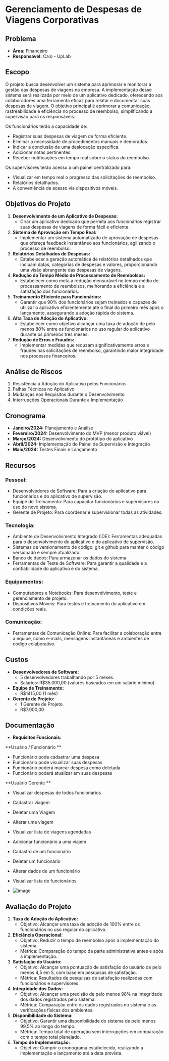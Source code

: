 # Gerenciamento de Despesas de Viagens Corporativas

## Problema
- **Área:** Financeiro
- **Responsável:** Caio - UpLab

## Escopo
O projeto busca desenvolver um sistema para aprimorar e monitorar a gestão das despesas de viagens na empresa. A implementação desse sistema será realizada por meio de um aplicativo dedicado, oferecendo aos colaboradores uma ferramenta eficaz para relatar e documentar suas despesas de viagem. O objetivo principal é aprimorar a comunicação, rastreabilidade e eficiência no processo de reembolso, simplificando a supervisão para os responsáveis.

Os funcionários terão a capacidade de:
- Registrar suas despesas de viagem de forma eficiente.
- Eliminar a necessidade de procedimentos manuais e demorados.
- Indicar a conclusão de uma deslocação específica.
- Adicionar notas pertinentes.
- Receber notificações em tempo real sobre o status do reembolso.

Os supervisores terão acesso a um painel centralizado para:
- Visualizar em tempo real o progresso das solicitações de reembolso.
- Relatórios detalhados.
- A conveniência de acesso via dispositivos móveis.

## Objetivos do Projeto
1. **Desenvolvimento de um Aplicativo de Despesas:**
   - Criar um aplicativo dedicado que permita aos funcionários registrar suas despesas de viagens de forma fácil e eficiente.
2. **Sistema de Aprovação em Tempo Real:**
   - Implementar um sistema automatizado de aprovação de despesas que ofereça feedback instantâneo aos funcionários, agilizando o processo de reembolso.
3. **Relatórios Detalhados de Despesas:**
   - Estabelecer a geração automática de relatórios detalhados que incluam datas, categorias de despesas e valores, proporcionando uma visão abrangente das despesas de viagens.
4. **Redução do Tempo Médio de Processamento de Reembolsos:**
   - Estabelecer como meta a redução mensurável no tempo médio de processamento de reembolsos, melhorando a eficiência e a satisfação dos funcionários.
5. **Treinamento Eficiente para Funcionários:**
   - Garantir que 90% dos funcionários sejam treinados e capazes de utilizar o aplicativo eficientemente até o final do primeiro mês após o lançamento, assegurando a adoção rápida do sistema.
6. **Alta Taxa de Adoção do Aplicativo:**
   - Estabelecer como objetivo alcançar uma taxa de adoção de pelo menos 80% entre os funcionários no uso regular do aplicativo durante os primeiros três meses.
7. **Redução de Erros e Fraudes:**
   - Implementar medidas que reduzam significativamente erros e fraudes nas solicitações de reembolso, garantindo maior integridade nos processos financeiros.

## Análise de Riscos
1. Resistência à Adoção do Aplicativo pelos Funcionários
2. Falhas Técnicas no Aplicativo
3. Mudanças nos Requisitos durante o Desenvolvimento
4. Interrupções Operacionais Durante a Implementação

## Cronograma
- **Janeiro/2024:** Planejamento e Análise
- **Fevereiro/2024:** Desenvolvimento do MVP (menor produto viável)
- **Março/2024:** Desenvolvimento do protótipo do aplicativo
- **Abril/2024:** Implementação do Painel de Supervisão e Integração
- **Maio/2024:** Testes Finais e Lançamento

## Recursos
### Pessoal:
- Desenvolvedores de Software: Para a criação do aplicativo para funcionários e do aplicativo de supervisão.
- Equipe de Treinamento: Para capacitar funcionários e supervisores no uso do novo sistema.
- Gerente de Projeto: Para coordenar e supervisionar todas as atividades.

### Tecnologia:
- Ambiente de Desenvolvimento Integrado (IDE): Ferramentas adequadas para o desenvolvimento do aplicativo e do aplicativo de supervisão.
- Sistemas de versionamento de código: git e github para manter o código versionado e sempre atualizado.
- Banco de dados: Para armazenar os dados do sistema.
- Ferramentas de Teste de Software: Para garantir a qualidade e a confiabilidade do aplicativo e do sistema.

### Equipamentos:
- Computadores e Notebooks: Para desenvolvimento, teste e gerenciamento de projeto.
- Dispositivos Móveis: Para testes e treinamento do aplicativo em condições reais.

### Comunicação:
- Ferramentas de Comunicação Online: Para facilitar a colaboração entre a equipe, como e-mails, mensagens instantâneas e ambientes de código colaborativo.

## Custos
- **Desenvolvedores de Software:**
  - 5 desenvolvedores trabalhando por 5 meses.
  - Salários: R$35.000,00 (valores baseados em um salário mínimo)
- **Equipe de Treinamento:**
  - R$1415,00 (1 mês)
- **Gerente de Projeto:**
  - 1 Gerente de Projeto.
  - R$7.000,00




## Documentação
- **Requisitos Funcionais:**
  
**Usuário / Funcionário **
   - Funcionário pode cadastrar uma despesa 
   - Funcionário pode visualizar suas despesas
  - Funcionário poderá marcar despesa como deletada
  - Funcionário poderá atualizar em suas despesas


**Usuário Gerente **
- Visualizar despesas de todos funcionários
- Cadastrar viagem
- Deletar uma Viagem
- Alterar uma viagem
- Visualizar lista de viagens agendadas
- Adicionar funcionário a uma viajem
- Cadastro de um funcionário
- Deletar um funcionário
- Alterar dados de um funcionário
- Visualizar lista de funcionários

- ![image](https://github.com/MDS-Magia-Desenvolvimento-de-Software/cash-flow/assets/116233666/bf49f205-dc87-459e-a05f-91ceace18d65)





## Avaliação do Projeto
1. **Taxa de Adoção do Aplicativo:**
   - Objetivo: Alcançar uma taxa de adoção de 100% entre os funcionários no uso regular do aplicativo.
2. **Eficiência Operacional:**
   - Objetivo: Reduzir o tempo de reembolso após a implementação do sistema.
   - Métrica: Comparação do tempo da parte administrativa antes e após a implementação.
3. **Satisfação do Usuário:**
   - Objetivo: Alcançar uma pontuação de satisfação do usuário de pelo menos 4,5 em 5, com base em pesquisas de satisfação.
   - Métrica: Resultados de pesquisas de satisfação realizadas com funcionários e supervisores.
4. **Integridade dos Dados:**
   - Objetivo: Alcançar uma precisão de pelo menos 98% na integridade dos dados registrados pelo sistema.
   - Métrica: Comparação entre os dados registrados no sistema e as verificações físicas dos ambientes.
5. **Disponibilidade do Sistema:**
   - Objetivo: Garantir uma disponibilidade do sistema de pelo menos 99,5% ao longo do tempo.
   - Métrica: Tempo total de operação sem interrupções em comparação com o tempo total planejado.
6. **Tempo de Implementação:**
   - Objetivo: Cumprir o cronograma estabelecido, realizando a implementação e lançamento até a data prevista.
